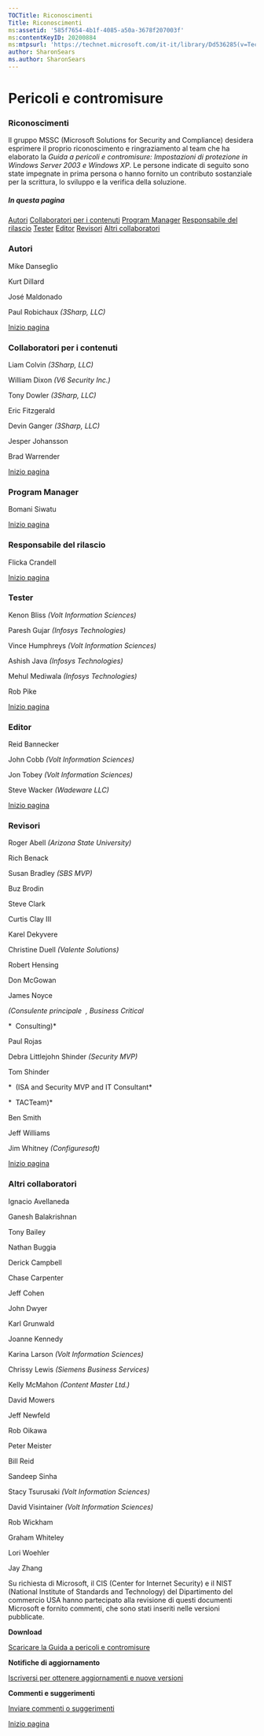 ```yaml
---
TOCTitle: Riconoscimenti
Title: Riconoscimenti
ms:assetid: '585f7654-4b1f-4085-a50a-3678f207003f'
ms:contentKeyID: 20200884
ms:mtpsurl: 'https://technet.microsoft.com/it-it/library/Dd536285(v=TechNet.10)'
author: SharonSears
ms.author: SharonSears
---
```


Pericoli e contromisure
=======================

### Riconoscimenti

Il gruppo MSSC (Microsoft Solutions for Security and Compliance) desidera esprimere il proprio riconoscimento e ringraziamento al team che ha elaborato la *Guida a pericoli e contromisure: Impostazioni di protezione in Windows Server 2003 e Windows XP*. Le persone indicate di seguito sono state impegnate in prima persona o hanno fornito un contributo sostanziale per la scrittura, lo sviluppo e la verifica della soluzione.

##### In questa pagina

[](#ehaa)[Autori](#ehaa)
[](#egaa)[Collaboratori per i contenuti](#egaa)
[](#efaa)[Program Manager](#efaa)
[](#eeaa)[Responsabile del rilascio](#eeaa)
[](#edaa)[Tester](#edaa)
[](#ecaa)[Editor](#ecaa)
[](#ebaa)[Revisori](#ebaa)
[](#eaaa)[Altri collaboratori](#eaaa)

### Autori

Mike Danseglio

Kurt Dillard

José Maldonado

Paul Robichaux *(3Sharp,* *LLC)*

[](#mainsection)[Inizio pagina](#mainsection)

### Collaboratori per i contenuti

Liam Colvin *(3Sharp,* *LLC)*

William Dixon *(V6 Security Inc.)*

Tony Dowler *(3Sharp,* *LLC)*

Eric Fitzgerald

Devin Ganger *(3Sharp,* *LLC)*

Jesper Johansson

Brad Warrender

[](#mainsection)[Inizio pagina](#mainsection)

### Program Manager

Bomani Siwatu

[](#mainsection)[Inizio pagina](#mainsection)

### Responsabile del rilascio

Flicka Crandell

[](#mainsection)[Inizio pagina](#mainsection)

### Tester

Kenon Bliss *(Volt Information Sciences)*

Paresh Gujar *(Infosys Technologies)* 

Vince Humphreys *(Volt Information Sciences)*

Ashish Java *(Infosys Technologies)* 

Mehul Mediwala *(Infosys Technologies)* 

Rob Pike

[](#mainsection)[Inizio pagina](#mainsection)

### Editor

Reid Bannecker

John Cobb *(Volt Information Sciences)*

Jon Tobey *(Volt Information Sciences)*

Steve Wacker *(Wadeware LLC)*

[](#mainsection)[Inizio pagina](#mainsection)

### Revisori

Roger Abell *(Arizona State University)*

Rich Benack

Susan Bradley *(SBS MVP)*

Buz Brodin

Steve Clark

Curtis Clay III

Karel Dekyvere

Christine Duell *(Valente Solutions)*

Robert Hensing

Don McGowan

James Noyce

*(Consulente principale*  *,* *Business Critical*

*  Consulting)*

Paul Rojas

Debra Littlejohn Shinder *(Security MVP)*

Tom Shinder

*  (ISA and Security MVP and IT Consultant*

*  TACTeam)*

Ben Smith

Jeff Williams

Jim Whitney *(Configuresoft)*

[](#mainsection)[Inizio pagina](#mainsection)

### Altri collaboratori

Ignacio Avellaneda

Ganesh Balakrishnan

Tony Bailey

Nathan Buggia

Derick Campbell

Chase Carpenter

Jeff Cohen

John Dwyer

Karl Grunwald

Joanne Kennedy

Karina Larson *(Volt Information Sciences)*

Chrissy Lewis *(Siemens Business Services)*

Kelly McMahon *(Content Master Ltd.)*

David Mowers

Jeff Newfeld

Rob Oikawa

Peter Meister

Bill Reid

Sandeep Sinha

Stacy Tsurusaki *(Volt Information Sciences)*

David Visintainer *(Volt Information Sciences)*

Rob Wickham

Graham Whiteley

Lori Woehler

Jay Zhang

Su richiesta di Microsoft, il CIS (Center for Internet Security) e il NIST (National Institute of Standards and Technology) del Dipartimento del commercio USA hanno partecipato alla revisione di questi documenti Microsoft e fornito commenti, che sono stati inseriti nelle versioni pubblicate.

**Download**

[Scaricare la Guida a pericoli e contromisure](http://go.microsoft.com/fwlink/?linkid=15160)

**Notifiche di aggiornamento**

[Iscriversi per ottenere aggiornamenti e nuove versioni](http://go.microsoft.com/fwlink/?linkid=54982)

**Commenti e suggerimenti**

[Inviare commenti o suggerimenti](mailto:secwish@microsoft.com?subject=guida%20a%20pericoli%20e%20contromisure)

[](#mainsection)[Inizio pagina](#mainsection)

